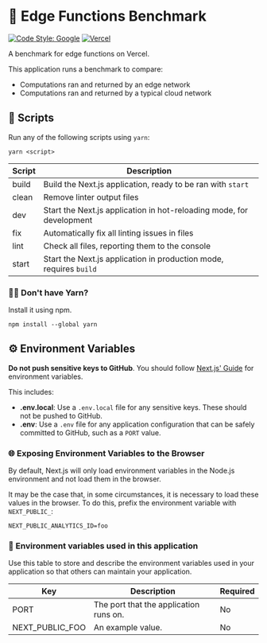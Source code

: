 # 🦁 Edge Functions Benchmark
[![Code Style: Google](https://img.shields.io/badge/code%20style-google-blueviolet.svg)](https://github.com/google/gts)
[![Vercel](https://img.shields.io/badge/vercel-hosting-9cf)](https://edge-functions-benchmark.vercel.app/)

A benchmark for edge functions on Vercel.

This application runs a benchmark to compare:
- Computations ran and returned by an edge network
- Computations ran and returned by a typical cloud network

## 📄 Scripts

Run any of the following scripts using `yarn`:

```
yarn <script>
```

| Script | Description                                                          |
|--------|----------------------------------------------------------------------|
| build  | Build the Next.js application, ready to be ran with `start`          |
| clean  | Remove linter output files                                           |
| dev    | Start the Next.js application in hot-reloading mode, for development |
| fix    | Automatically fix all linting issues in files                        |
| lint   | Check all files, reporting them to the console                       |
| start  | Start the Next.js application in production mode, requires `build`   |

### 🙋‍♂️ Don't have Yarn?

Install it using npm.

```
npm install --global yarn
```

## ⚙️ Environment Variables

**Do not push sensitive keys to GitHub**. You should follow [Next.js' Guide](https://nextjs.org/docs/basic-features/environment-variables) for environment variables.

This includes:

- **.env.local**: Use a `.env.local` file for any sensitive keys. These should not be pushed to GitHub.
- **.env**: Use a `.env` file for any application configuration that can be safely committed to GitHub, such as a `PORT` value.

### 🌐 Exposing Environment Variables to the Browser

By default, Next.js will only load environment variables in the Node.js environment and not load them in the browser.

It may be the case that, in some circumstances, it is necessary to load these values in the browser. To do this, prefix the environment variable with `NEXT_PUBLIC_`:

```env
NEXT_PUBLIC_ANALYTICS_ID=foo
```

### 🔨 Environment variables used in this application

Use this table to store and describe the environment variables used in your application so that others can maintain your application.

| Key             | Description                                    | Required |
|-----------------|------------------------------------------------|----------|
| PORT            | The port that the application runs on.         | No       |
| NEXT_PUBLIC_FOO | An example value.                              | No       |
